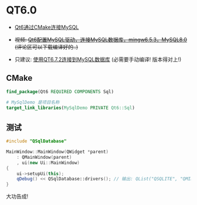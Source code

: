 # QT6.0
- [Qt6通过CMake连接MySQL](https://www.bilibili.com/read/cv16264207/)

- ~~视频: [Qt6配置MySQL驱动，连接MySQL数据库，mingw6.5.3，MySQL8.0](https://www.bilibili.com/video/BV12J4m1H7q4) (评论区可以下载编译好的..)~~

- 只建议: [使用QT6.7.2连接到MySQL数据库](https://blog.csdn.net/qq_45824193/article/details/142385131) (必需要手动编译! 版本得对上!)

## CMake

```CMake
find_package(Qt6 REQUIRED COMPONENTS Sql)

# MySqlDemo 是项目名称
target_link_libraries(MySqlDemo PRIVATE Qt6::Sql)
```

## 测试

```C++
#include "QSqlDatabase"

MainWindow::MainWindow(QWidget *parent)
    : QMainWindow(parent)
    , ui(new Ui::MainWindow)
{
    ui->setupUi(this);
    qDebug() << QSqlDatabase::drivers(); // 输出: QList("QSQLITE", "QMIMER", "QMARIADB", "QMYSQL", "QODBC", "QPSQL")
}
```

大功告成!